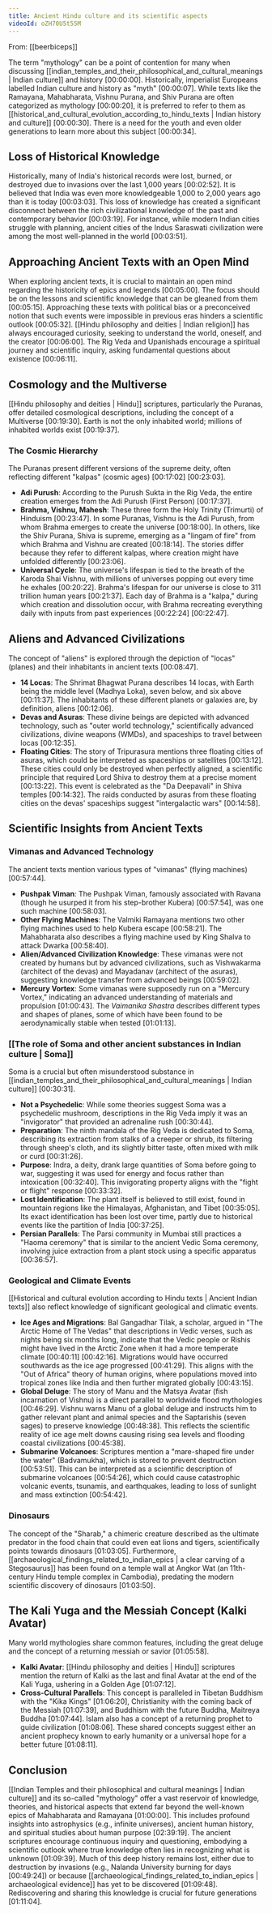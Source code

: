 ```yaml
---
title: Ancient Hindu culture and its scientific aspects
videoId: oZH70U5t55M
---
```


From: [[beerbiceps]] <br/> 

The term "mythology" can be a point of contention for many when discussing [[indian_temples_and_their_philosophical_and_cultural_meanings | Indian culture]] and history <a class="yt-timestamp" data-t="00:00:00">[00:00:00]</a>. Historically, imperialist Europeans labelled Indian culture and history as "myth" <a class="yt-timestamp" data-t="00:00:07">[00:00:07]</a>. While texts like the Ramayana, Mahabharata, Vishnu Purana, and Shiv Purana are often categorized as mythology <a class="yt-timestamp" data-t="00:00:20">[00:00:20]</a>, it is preferred to refer to them as [[historical_and_cultural_evolution_according_to_hindu_texts | Indian history and culture]] <a class="yt-timestamp" data-t="00:00:30">[00:00:30]</a>. There is a need for the youth and even older generations to learn more about this subject <a class="yt-timestamp" data-t="00:00:34">[00:00:34]</a>.

## Loss of Historical Knowledge

Historically, many of India's historical records were lost, burned, or destroyed due to invasions over the last 1,000 years <a class="yt-timestamp" data-t="00:02:52">[00:02:52]</a>. It is believed that India was even more knowledgeable 1,000 to 2,000 years ago than it is today <a class="yt-timestamp" data-t="00:03:03">[00:03:03]</a>. This loss of knowledge has created a significant disconnect between the rich civilizational knowledge of the past and contemporary behavior <a class="yt-timestamp" data-t="00:03:19">[00:03:19]</a>. For instance, while modern Indian cities struggle with planning, ancient cities of the Indus Saraswati civilization were among the most well-planned in the world <a class="yt-timestamp" data-t="00:03:51">[00:03:51]</a>.

## Approaching Ancient Texts with an Open Mind

When exploring ancient texts, it is crucial to maintain an open mind regarding the historicity of epics and legends <a class="yt-timestamp" data-t="00:05:00">[00:05:00]</a>. The focus should be on the lessons and scientific knowledge that can be gleaned from them <a class="yt-timestamp" data-t="00:05:15">[00:05:15]</a>. Approaching these texts with political bias or a preconceived notion that such events were impossible in previous eras hinders a scientific outlook <a class="yt-timestamp" data-t="00:05:32">[00:05:32]</a>. [[Hindu philosophy and deities | Indian religion]] has always encouraged curiosity, seeking to understand the world, oneself, and the creator <a class="yt-timestamp" data-t="00:06:00">[00:06:00]</a>. The Rig Veda and Upanishads encourage a spiritual journey and scientific inquiry, asking fundamental questions about existence <a class="yt-timestamp" data-t="00:06:11">[00:06:11]</a>.

## Cosmology and the Multiverse

[[Hindu philosophy and deities | Hindu]] scriptures, particularly the Puranas, offer detailed cosmological descriptions, including the concept of a Multiverse <a class="yt-timestamp" data-t="00:19:30">[00:19:30]</a>. Earth is not the only inhabited world; millions of inhabited worlds exist <a class="yt-timestamp" data-t="00:19:37">[00:19:37]</a>.

### The Cosmic Hierarchy
The Puranas present different versions of the supreme deity, often reflecting different "kalpas" (cosmic ages) <a class="yt-timestamp" data-t="00:17:02">[00:17:02]</a> <a class="yt-timestamp" data-t="00:23:03">[00:23:03]</a>.
*   **Adi Purush**: According to the Purush Sukta in the Rig Veda, the entire creation emerges from the Adi Purush (First Person) <a class="yt-timestamp" data-t="00:17:37">[00:17:37]</a>.
*   **Brahma, Vishnu, Mahesh**: These three form the Holy Trinity (Trimurti) of Hinduism <a class="yt-timestamp" data-t="00:23:47">[00:23:47]</a>. In some Puranas, Vishnu is the Adi Purush, from whom Brahma emerges to create the universe <a class="yt-timestamp" data-t="00:18:00">[00:18:00]</a>. In others, like the Shiv Purana, Shiva is supreme, emerging as a "lingam of fire" from which Brahma and Vishnu are created <a class="yt-timestamp" data-t="00:18:14">[00:18:14]</a>. The stories differ because they refer to different kalpas, where creation might have unfolded differently <a class="yt-timestamp" data-t="00:23:06">[00:23:06]</a>.
*   **Universal Cycle**: The universe's lifespan is tied to the breath of the Karoda Shai Vishnu, with millions of universes popping out every time he exhales <a class="yt-timestamp" data-t="00:20:22">[00:20:22]</a>. Brahma's lifespan for our universe is close to 311 trillion human years <a class="yt-timestamp" data-t="00:21:37">[00:21:37]</a>. Each day of Brahma is a "kalpa," during which creation and dissolution occur, with Brahma recreating everything daily with inputs from past experiences <a class="yt-timestamp" data-t="00:22:24">[00:22:24]</a> <a class="yt-timestamp" data-t="00:22:47">[00:22:47]</a>.

## Aliens and Advanced Civilizations

The concept of "aliens" is explored through the depiction of "locas" (planes) and their inhabitants in ancient texts <a class="yt-timestamp" data-t="00:08:47">[00:08:47]</a>.
*   **14 Locas**: The Shrimat Bhagwat Purana describes 14 locas, with Earth being the middle level (Madhya Loka), seven below, and six above <a class="yt-timestamp" data-t="00:11:37">[00:11:37]</a>. The inhabitants of these different planets or galaxies are, by definition, aliens <a class="yt-timestamp" data-t="00:12:06">[00:12:06]</a>.
*   **Devas and Asuras**: These divine beings are depicted with advanced technology, such as "outer world technology," scientifically advanced civilizations, divine weapons (WMDs), and spaceships to travel between locas <a class="yt-timestamp" data-t="00:12:35">[00:12:35]</a>.
*   **Floating Cities**: The story of Tripurasura mentions three floating cities of asuras, which could be interpreted as spaceships or satellites <a class="yt-timestamp" data-t="00:13:12">[00:13:12]</a>. These cities could only be destroyed when perfectly aligned, a scientific principle that required Lord Shiva to destroy them at a precise moment <a class="yt-timestamp" data-t="00:13:22">[00:13:22]</a>. This event is celebrated as the "Da Deepavali" in Shiva temples <a class="yt-timestamp" data-t="00:14:32">[00:14:32]</a>. The raids conducted by asuras from these floating cities on the devas' spaceships suggest "intergalactic wars" <a class="yt-timestamp" data-t="00:14:58">[00:14:58]</a>.

## Scientific Insights from Ancient Texts

### Vimanas and Advanced Technology
The ancient texts mention various types of "vimanas" (flying machines) <a class="yt-timestamp" data-t="00:57:44">[00:57:44]</a>.
*   **Pushpak Viman**: The Pushpak Viman, famously associated with Ravana (though he usurped it from his step-brother Kubera) <a class="yt-timestamp" data-t="00:57:54">[00:57:54]</a>, was one such machine <a class="yt-timestamp" data-t="00:58:03">[00:58:03]</a>.
*   **Other Flying Machines**: The Valmiki Ramayana mentions two other flying machines used to help Kubera escape <a class="yt-timestamp" data-t="00:58:21">[00:58:21]</a>. The Mahabharata also describes a flying machine used by King Shalva to attack Dwarka <a class="yt-timestamp" data-t="00:58:40">[00:58:40]</a>.
*   **Alien/Advanced Civilization Knowledge**: These vimanas were not created by humans but by advanced civilizations, such as Vishwakarma (architect of the devas) and Mayadanav (architect of the asuras), suggesting knowledge transfer from advanced beings <a class="yt-timestamp" data-t="00:59:02">[00:59:02]</a>.
*   **Mercury Vortex**: Some vimanas were supposedly run on a "Mercury Vortex," indicating an advanced understanding of materials and propulsion <a class="yt-timestamp" data-t="01:00:43">[01:00:43]</a>. The *Vaimanika Shastra* describes different types and shapes of planes, some of which have been found to be aerodynamically stable when tested <a class="yt-timestamp" data-t="01:01:13">[01:01:13]</a>.

### [[The role of Soma and other ancient substances in Indian culture | Soma]]
Soma is a crucial but often misunderstood substance in [[indian_temples_and_their_philosophical_and_cultural_meanings | Indian culture]] <a class="yt-timestamp" data-t="00:30:31">[00:30:31]</a>.
*   **Not a Psychedelic**: While some theories suggest Soma was a psychedelic mushroom, descriptions in the Rig Veda imply it was an "invigorator" that provided an adrenaline rush <a class="yt-timestamp" data-t="00:30:44">[00:30:44]</a>.
*   **Preparation**: The ninth mandala of the Rig Veda is dedicated to Soma, describing its extraction from stalks of a creeper or shrub, its filtering through sheep's cloth, and its slightly bitter taste, often mixed with milk or curd <a class="yt-timestamp" data-t="00:31:26">[00:31:26]</a>.
*   **Purpose**: Indra, a deity, drank large quantities of Soma before going to war, suggesting it was used for energy and focus rather than intoxication <a class="yt-timestamp" data-t="00:32:40">[00:32:40]</a>. This invigorating property aligns with the "fight or flight" response <a class="yt-timestamp" data-t="00:33:32">[00:33:32]</a>.
*   **Lost Identification**: The plant itself is believed to still exist, found in mountain regions like the Himalayas, Afghanistan, and Tibet <a class="yt-timestamp" data-t="00:35:05">[00:35:05]</a>. Its exact identification has been lost over time, partly due to historical events like the partition of India <a class="yt-timestamp" data-t="00:37:25">[00:37:25]</a>.
*   **Persian Parallels**: The Parsi community in Mumbai still practices a "Haoma ceremony" that is similar to the ancient Vedic Soma ceremony, involving juice extraction from a plant stock using a specific apparatus <a class="yt-timestamp" data-t="00:36:57">[00:36:57]</a>.

### Geological and Climate Events
[[Historical and cultural evolution according to Hindu texts | Ancient Indian texts]] also reflect knowledge of significant geological and climatic events.
*   **Ice Ages and Migrations**: Bal Gangadhar Tilak, a scholar, argued in "The Arctic Home of The Vedas" that descriptions in Vedic verses, such as nights being six months long, indicate that the Vedic people or Rishis might have lived in the Arctic Zone when it had a more temperate climate <a class="yt-timestamp" data-t="00:40:11">[00:40:11]</a> <a class="yt-timestamp" data-t="00:42:16">[00:42:16]</a>. Migrations would have occurred southwards as the ice age progressed <a class="yt-timestamp" data-t="00:41:29">[00:41:29]</a>. This aligns with the "Out of Africa" theory of human origins, where populations moved into tropical zones like India and then further migrated globally <a class="yt-timestamp" data-t="00:43:15">[00:43:15]</a>.
*   **Global Deluge**: The story of Manu and the Matsya Avatar (fish incarnation of Vishnu) is a direct parallel to worldwide flood mythologies <a class="yt-timestamp" data-t="00:46:29">[00:46:29]</a>. Vishnu warns Manu of a global deluge and instructs him to gather relevant plant and animal species and the Saptarishis (seven sages) to preserve knowledge <a class="yt-timestamp" data-t="00:48:38">[00:48:38]</a>. This reflects the scientific reality of ice age melt downs causing rising sea levels and flooding coastal civilizations <a class="yt-timestamp" data-t="00:45:38">[00:45:38]</a>.
*   **Submarine Volcanoes**: Scriptures mention a "mare-shaped fire under the water" (Badvamukha), which is stored to prevent destruction <a class="yt-timestamp" data-t="00:53:51">[00:53:51]</a>. This can be interpreted as a scientific description of submarine volcanoes <a class="yt-timestamp" data-t="00:54:26">[00:54:26]</a>, which could cause catastrophic volcanic events, tsunamis, and earthquakes, leading to loss of sunlight and mass extinction <a class="yt-timestamp" data-t="00:54:42">[00:54:42]</a>.

### Dinosaurs
The concept of the "Sharab," a chimeric creature described as the ultimate predator in the food chain that could even eat lions and tigers, scientifically points towards dinosaurs <a class="yt-timestamp" data-t="01:03:05">[01:03:05]</a>. Furthermore, [[archaeological_findings_related_to_indian_epics | a clear carving of a Stegosaurus]] has been found on a temple wall at Angkor Wat (an 11th-century Hindu temple complex in Cambodia), predating the modern scientific discovery of dinosaurs <a class="yt-timestamp" data-t="01:03:50">[01:03:50]</a>.

## The Kali Yuga and the Messiah Concept (Kalki Avatar)

Many world mythologies share common features, including the great deluge and the concept of a returning messiah or savior <a class="yt-timestamp" data-t="01:05:58">[01:05:58]</a>.
*   **Kalki Avatar**: [[Hindu philosophy and deities | Hindu]] scriptures mention the return of Kalki as the last and final Avatar at the end of the Kali Yuga, ushering in a Golden Age <a class="yt-timestamp" data-t="01:07:12">[01:07:12]</a>.
*   **Cross-Cultural Parallels**: This concept is paralleled in Tibetan Buddhism with the "Kika Kings" <a class="yt-timestamp" data-t="01:06:20">[01:06:20]</a>, Christianity with the coming back of the Messiah <a class="yt-timestamp" data-t="01:07:39">[01:07:39]</a>, and Buddhism with the future Buddha, Maitreya Buddha <a class="yt-timestamp" data-t="01:07:44">[01:07:44]</a>. Islam also has a concept of a returning prophet to guide civilization <a class="yt-timestamp" data-t="01:07:56">[01:08:06]</a>. These shared concepts suggest either an ancient prophecy known to early humanity or a universal hope for a better future <a class="yt-timestamp" data-t="01:08:11">[01:08:11]</a>.

## Conclusion

[[Indian Temples and their philosophical and cultural meanings | Indian culture]] and its so-called "mythology" offer a vast reservoir of knowledge, theories, and historical aspects that extend far beyond the well-known epics of Mahabharata and Ramayana <a class="yt-timestamp" data-t="01:00:00">[01:00:00]</a>. This includes profound insights into astrophysics (e.g., infinite universes), ancient human history, and spiritual studies about human purpose <a class="yt-timestamp" data-t="02:39:19">[02:39:19]</a>. The ancient scriptures encourage continuous inquiry and questioning, embodying a scientific outlook where true knowledge often lies in recognizing what is unknown <a class="yt-timestamp" data-t="01:09:39">[01:09:39]</a>. Much of this deep history remains lost, either due to destruction by invasions (e.g., Nalanda University burning for days <a class="yt-timestamp" data-t="00:49:24">[00:49:24]</a>) or because [[archaeological_findings_related_to_indian_epics | archaeological evidence]] has yet to be discovered <a class="yt-timestamp" data-t="01:09:48">[01:09:48]</a>. Rediscovering and sharing this knowledge is crucial for future generations <a class="yt-timestamp" data-t="01:11:04">[01:11:04]</a>.